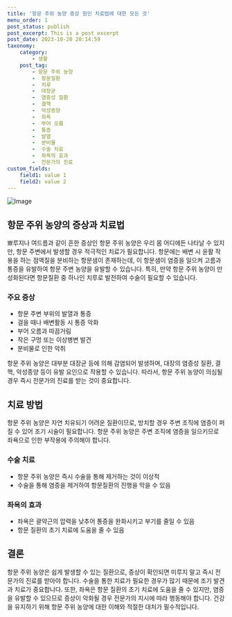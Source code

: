 ```yaml
---
title: '항문 주위 농양 증상 원인 치료법에 대한 모든 것'
menu_order: 1
post_status: publish
post_excerpt: This is a post excerpt
post_date: 2023-10-20 20:14:59
taxonomy:
    category:
        - 생활
    post_tag:
        - 항문 주위 농양
        -  항문질환
        -  치루
        -  대장균
        -  염증성 질환
        -  결핵
        -  악성종양
        -  좌욕
        -  부어 오름
        -  통증
        -  발열
        -  분비물
        -  수술 치료
        -  좌욕의 효과
        -  전문가의 진료
custom_fields:
    field1: value 1
    field2: value 2
---
```


![Image](https://imgnews.pstatic.net/image/119/2024/02/06/0002796983_001_20240206014001232.jpeg?type=w647)


## 항문 주위 농양의 증상과 치료법
뾰루지나 여드름과 같이 흔한 증상인 항문 주위 농양은 우리 몸 어디에든 나타날 수 있지만, 항문 주변에서 발생할 경우 적극적인 치료가 필요합니다. 항문에는 배변 시 윤활 작용을 하는 점액질을 분비하는 항문샘이 존재하는데, 이 항문샘이 염증을 일으켜 고름과 통증을 유발하여 항문 주변 농양을 유발할 수 있습니다. 특히, 만약 항문 주위 농양이 만성화된다면 항문질환 중 하나인 치루로 발전하여 수술이 필요할 수 있습니다.

### 주요 증상
- 항문 주변 부위의 발열과 통증
- 걸을 때나 배변활동 시 통증 악화
- 부어 오름과 따끔거림
- 작은 구멍 또는 이상병변 발견
- 분비물로 인한 악취

항문 주위 농양은 대부분 대장균 등에 의해 감염되어 발생하며, 대장의 염증성 질환, 결핵, 악성종양 등이 유발 요인으로 작용할 수 있습니다. 따라서, 항문 주위 농양이 의심될 경우 즉시 전문가의 진료를 받는 것이 중요합니다. 

## 치료 방법
항문 주위 농양은 자연 치유되기 어려운 질환이므로, 방치할 경우 주변 조직에 염증이 퍼질 수 있어 조기 시술이 필요합니다. 항문 주위 농양은 주변 조직에 염증을 일으키므로 좌욕으로 인한 부작용에 주의해야 합니다.

### 수술 치료
- 항문 주위 농양은 즉시 수술을 통해 제거하는 것이 이상적
- 수술을 통해 염증을 제거하여 항문질환의 진행을 막을 수 있음

### 좌욕의 효과
- 좌욕은 괄약근의 압력을 낮추어 통증을 완화시키고 부기를 줄일 수 있음
- 항문 질환의 초기 치료에 도움을 줄 수 있음

## 결론
항문 주위 농양은 쉽게 발생할 수 있는 질환으로, 증상이 확인되면 미루지 말고 즉시 전문가의 진료를 받아야 합니다. 수술을 통한 치료가 필요한 경우가 많기 때문에 조기 발견과 치료가 중요합니다. 또한, 좌욕은 항문 질환의 초기 치료에 도움을 줄 수 있지만, 염증을 유발할 수 있으므로 증상이 악화될 경우 전문가의 지시에 따라 행동해야 합니다. 건강을 유지하기 위해 항문 주위 농양에 대한 이해와 적절한 대처가 필수적입니다.
